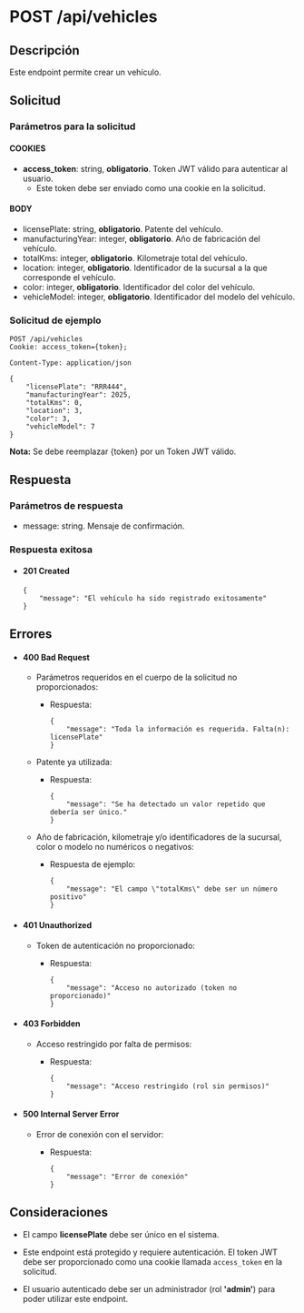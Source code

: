 # POST /api/vehicles

## Descripción

Este endpoint permite crear un vehículo.

## Solicitud

### Parámetros para la solicitud

#### COOKIES

- **access_token**: string, **obligatorio**. Token JWT válido para autenticar al usuario.
  - Este token debe ser enviado como una cookie en la solicitud.

#### BODY

- licensePlate: string, **obligatorio**. Patente del vehículo.
- manufacturingYear: integer, **obligatorio**. Año de fabricación del vehículo.
- totalKms: integer, **obligatorio**. Kilometraje total del vehículo.
- location: integer, **obligatorio**. Identificador de la sucursal a la que corresponde el vehículo.
- color: integer, **obligatorio**. Identificador del color del vehículo.
- vehicleModel: integer, **obligatorio**. Identificador del modelo del vehículo.

### Solicitud de ejemplo

```
POST /api/vehicles
Cookie: access_token={token};

Content-Type: application/json

{
    "licensePlate": "RRR444",
    "manufacturingYear": 2025,
    "totalKms": 0,
    "location": 3,
    "color": 3,
    "vehicleModel": 7
}
```

**Nota:** Se debe reemplazar {token} por un Token JWT válido.

## Respuesta

### Parámetros de respuesta

- message: string. Mensaje de confirmación.

### Respuesta exitosa

- #### 201 Created

  ```
  {
      "message": "El vehículo ha sido registrado exitosamente"
  }
  ```

## Errores

- #### 400 Bad Request

  - Parámetros requeridos en el cuerpo de la solicitud no proporcionados:

    - Respuesta:

      ```
      {
          "message": "Toda la información es requerida. Falta(n): licensePlate"
      }
      ```

  - Patente ya utilizada:

    - Respuesta:

      ```
      {
          "message": "Se ha detectado un valor repetido que debería ser único."
      }
      ```

  - Año de fabricación, kilometraje y/o identificadores de la sucursal, color o modelo no numéricos o negativos:

    - Respuesta de ejemplo:

      ```
      {
          "message": "El campo \"totalKms\" debe ser un número positivo"
      }
      ```

- #### 401 Unauthorized

  - Token de autenticación no proporcionado:

    - Respuesta:

      ```
      {
          "message": "Acceso no autorizado (token no proporcionado)"
      }
      ```

- #### 403 Forbidden

  - Acceso restringido por falta de permisos:

    - Respuesta:

      ```
      {
          "message": "Acceso restringido (rol sin permisos)"
      }
      ```

- #### 500 Internal Server Error

  - Error de conexión con el servidor:

    - Respuesta:

      ```
      {
          "message": "Error de conexión"
      }
      ```

## Consideraciones

- El campo **licensePlate** debe ser único en el sistema.

- Este endpoint está protegido y requiere autenticación. El token JWT debe ser proporcionado como una cookie llamada `access_token` en la solicitud.

- El usuario autenticado debe ser un administrador (rol **'admin'**) para poder utilizar este endpoint.
